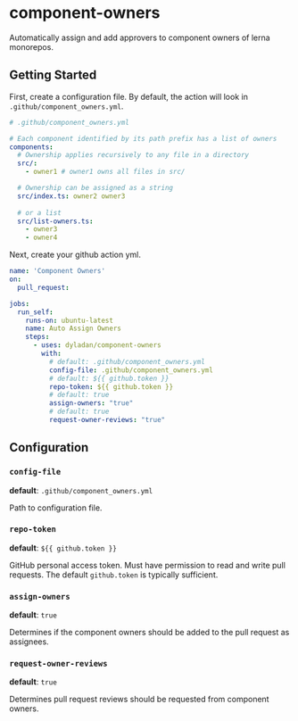 <!-- This file has no owners -->

# component-owners

Automatically assign and add approvers to component owners of lerna monorepos.

## Getting Started

First, create a configuration file.
By default, the action will look in `.github/component_owners.yml`.

```yaml
# .github/component_owners.yml

# Each component identified by its path prefix has a list of owners
components:
  # Ownership applies recursively to any file in a directory
  src/:
    - owner1 # owner1 owns all files in src/

  # Ownership can be assigned as a string
  src/index.ts: owner2 owner3
  
  # or a list
  src/list-owners.ts:
    - owner3
    - owner4
```

Next, create your github action yml.

```yaml
name: 'Component Owners'
on:
  pull_request:

jobs:
  run_self:
    runs-on: ubuntu-latest
    name: Auto Assign Owners
    steps:
      - uses: dyladan/component-owners
        with:
          # default: .github/component_owners.yml
          config-file: .github/component_owners.yml
          # default: ${{ github.token }}
          repo-token: ${{ github.token }} 
          # default: true
          assign-owners: "true"
          # default: true
          request-owner-reviews: "true"
```

## Configuration

### `config-file`

**default**: `.github/component_owners.yml`

Path to configuration file.

### `repo-token`

**default**: `${{ github.token }}`

GitHub personal access token.
Must have permission to read and write pull requests.
The default `github.token` is typically sufficient.

### `assign-owners`

**default**: `true`

Determines if the component owners should be added to the pull request as assignees.

### `request-owner-reviews`

**default**: `true`

Determines pull request reviews should be requested from component owners.
